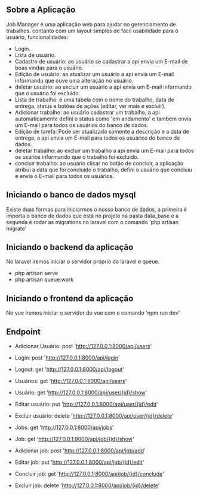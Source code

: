 ## Sobre a Aplicação

Job Manager é uma aplicação web para ajudar no gerenciamento de trabalhos. contanto com um layout simples de fácil usabilidade para o usuário, funcionalidades:

- Login.
- Lista de usuário.
- Cadastro de usuário: ao usuário se cadastrar a api envia um E-mail de boas vindas para o usuário.
- Edição de usuário: ao atualizar um usuário a api envia um E-mail informando que ouve uma alteração no usuário.
- deletar usuário: ao excluir um usuário a api envia um E-mail informando que o usuário foi excluido.
- Lista de trabalho: é uma tabela com o nome do trabalho, data de entrega, status e botões de ações (editar, ver mais e excluir).
- Adicionar trabalho: ao usuário cadastrar um trabalho, a api automaticamente defini o status como 'em andamento' e também envia um E-mail para todos os usuários do banco de dados.
- Edição de tarefa: Pode ser atualizado somente a descrição e a data de entrega, a api envia um E-mail para todos os usuários do banco de dados. 
- deletar trabalho: ao excluir um trabalho a api envia um E-mail para todos os usários informando que o trabalho foi excluido.
- concluir trabalho: ao usuário clicar no botão de concluir, a aplicação atribui a data que foi concluido o trabalho, defini o usuário que concluiu e envia o E-mail para todos os usuários.

## Iniciando o banco de dados mysql
Existe duas formas para iniciarmos o nosso banco de dados, a primeira é importa o banco de dados que está no projeto na pasta data_base e a segunda é rodar as migrations no laravel com o comando 'php artisan migrate'

## Iniciando o backend da aplicação
No laravel iremos iniciar o servidor próprio do laravel e queue.
- php artisan serve
- php artisan queue:work

## Iniciando o frontend da aplicação

No vue iremos iniciar o servidor do vue com o comando 'npm run dev'

## Endpoint

- Adicionar Usuário: post 'http://127.0.0.1:8000/api/users'
- Login: post 'http://127.0.0.1:8000/api/login'
- Logout: get 'http://127.0.0.1:8000/api/logout'

- Usuários: get 'http://127.0.0.1:8000/api/users'
- Usuário: get 'http://127.0.0.1:8000/api/user/{id}/show'
- Editar usuário: put 'http://127.0.0.1:8000/api/user/{id}/edit'
- Excluir usuário: delete 'http://127.0.0.1:8000/api/user/{id}/delete'

- Jobs: get 'http://127.0.0.1:8000/api/jobs'
- Job: get 'http://127.0.0.1:8000/api/job/{id}/show'
- Adicionar job: post 'http://127.0.0.1:8000/api/job/add'
- Editar job: put 'http://127.0.0.1:8000/api/job/{id}/edit'
- Concluir job: get 'http://127.0.0.1:8000/api/job/{id}/conclude'
- Excluir job: delete 'http://127.0.0.1:8000/api/job/{id}/delete'
